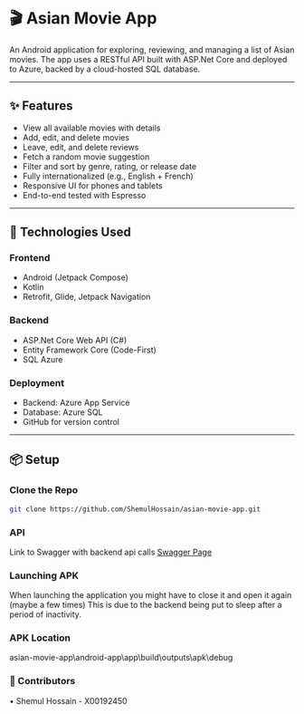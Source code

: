 # 🎬 Asian Movie App

An Android application for exploring, reviewing, and managing a list of Asian movies. 
The app uses a RESTful API built with ASP.Net Core and deployed to Azure,
backed by a cloud-hosted SQL database.

---

## ✨ Features

- View all available movies with details
- Add, edit, and delete movies
- Leave, edit, and delete reviews
- Fetch a random movie suggestion
- Filter and sort by genre, rating, or release date
- Fully internationalized (e.g., English + French)
- Responsive UI for phones and tablets
- End-to-end tested with Espresso

---

## 🔧 Technologies Used

### Frontend
- Android (Jetpack Compose)
- Kotlin
- Retrofit, Glide, Jetpack Navigation

### Backend
- ASP.Net Core Web API (C#)
- Entity Framework Core (Code-First)
- SQL Azure

### Deployment
- Backend: Azure App Service
- Database: Azure SQL
- GitHub for version control

---

## 📦 Setup

### Clone the Repo
```bash
git clone https://github.com/ShemulHossain/asian-movie-app.git
```

### API
Link to Swagger with backend api calls [Swagger Page](https://asianmovieapi20250423025652.azurewebsites.net/swagger/index.html)

### Launching APK
When launching the application you might have to close it and open it again (maybe a few times)
This is due to the backend being put to sleep after a period of inactivity.

### APK Location
asian-movie-app\android-app\app\build\outputs\apk\debug

### 👥 Contributors
• Shemul Hossain - X00192450